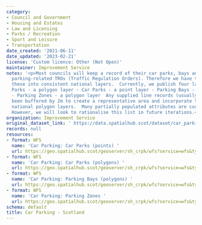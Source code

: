 ```yaml
---
category:
- Council and Government
- Housing and Estates
- Law and Licensing
- Parks / Recreation
- Sport and Leisure
- Transportation
date_created: '2021-06-11'
date_updated: '2023-02-21'
license: 'Custom licence: Other (Not Open)'
maintainer: Improvement Service
notes: '<p>Most councils will keep a record of their car parks, bays and zones (including
  parking-related TROs (Traffic Regulation Orders). Therefore we have tried to compile
  these into consistent national layers.  Currently, we publish four layers: - Car
  Parks - a polygon layer - Car Parks - a point layer - Parking Bays - a polygon layer
  - Parking Zones - a polygon layer  Any supplied line records (usually TROs) have
  been buffered by 2m to create a representative area and incorporate them into the
  national polygon layers.  Many partially populated attributes are currently published.
  However, we will look to rationalise this list in future iterations.</p>'
organization: Improvement Service
original_dataset_link: ' https://data.spatialhub.scot/dataset/car_parking-is'
records: null
resources:
- format: WFS
  name: 'Car Parking: Car Parks (points) '
  url: https://geo.spatialhub.scot/geoserver/sh_crpk/wfs?service=wfs&typeName=sh_crpk:pub_crpkcppnt
- format: WFS
  name: 'Car Parking: Car Parks (polygons) '
  url: https://geo.spatialhub.scot/geoserver/sh_crpk/wfs?service=wfs&typeName=sh_crpk:pub_crpkcppol
- format: WFS
  name: 'Car Parking: Parking Bays (polygons) '
  url: https://geo.spatialhub.scot/geoserver/sh_crpk/wfs?service=wfs&typeName=sh_crpk:pub_crpkpbpol
- format: WFS
  name: 'Car Parking: Parking Zones '
  url: https://geo.spatialhub.scot/geoserver/sh_crpk/wfs?service=wfs&typeName=sh_crpk:pub_crpkpz
schema: default
title: Car Parking - Scotland
---
```

